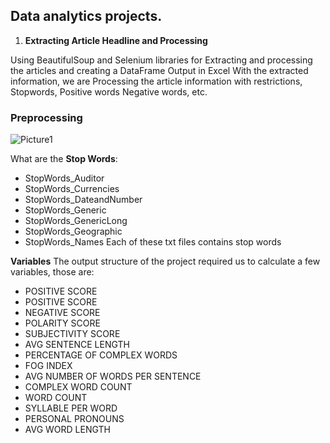 ##  Data analytics projects.

 1. **Extracting Article Headline and Processing**
   
  Using BeautifulSoup and Selenium libraries for Extracting and processing the articles and creating a DataFrame Output in Excel
  With the extracted information, we are Processing the article information with restrictions, Stopwords, Positive words Negative words, etc.

  ### Preprocessing 

  ![Picture1](https://github.com/user-attachments/assets/3e531ac4-85e1-4924-8ff0-5c5975155067)
  
  What are the **Stop Words**:
   * StopWords_Auditor
   * StopWords_Currencies
   * StopWords_DateandNumber
   * StopWords_Generic
   * StopWords_GenericLong
   * StopWords_Geographic
   * StopWords_Names
   Each of these txt files contains stop words

   **Variables**
   The output structure of the project required us to calculate a few variables, those are:
   * POSITIVE SCORE
   * POSITIVE SCORE
   * NEGATIVE SCORE
   * POLARITY SCORE
   * SUBJECTIVITY SCORE
   * AVG SENTENCE LENGTH
   * PERCENTAGE OF COMPLEX WORDS
   * FOG INDEX
   * AVG NUMBER OF WORDS PER SENTENCE
   * COMPLEX WORD COUNT
   * WORD COUNT
   * SYLLABLE PER WORD
   * PERSONAL PRONOUNS
   * AVG WORD LENGTH


   



  
   


